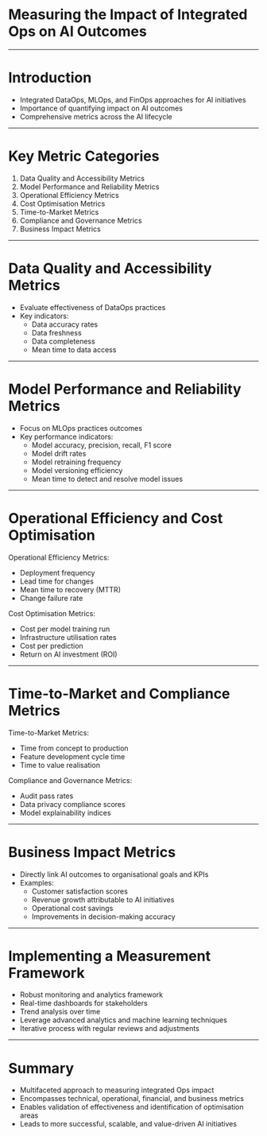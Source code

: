 # Measuring the Impact of Integrated Ops on AI Outcomes

---

# Introduction

- Integrated DataOps, MLOps, and FinOps approaches for AI initiatives
- Importance of quantifying impact on AI outcomes
- Comprehensive metrics across the AI lifecycle

---

# Key Metric Categories

1. Data Quality and Accessibility Metrics
2. Model Performance and Reliability Metrics
3. Operational Efficiency Metrics
4. Cost Optimisation Metrics
5. Time-to-Market Metrics
6. Compliance and Governance Metrics
7. Business Impact Metrics

---

# Data Quality and Accessibility Metrics

- Evaluate effectiveness of DataOps practices
- Key indicators:
  - Data accuracy rates
  - Data freshness
  - Data completeness
  - Mean time to data access

---

# Model Performance and Reliability Metrics

- Focus on MLOps practices outcomes
- Key performance indicators:
  - Model accuracy, precision, recall, F1 score
  - Model drift rates
  - Model retraining frequency
  - Model versioning efficiency
  - Mean time to detect and resolve model issues

---

# Operational Efficiency and Cost Optimisation

Operational Efficiency Metrics:
- Deployment frequency
- Lead time for changes
- Mean time to recovery (MTTR)
- Change failure rate

Cost Optimisation Metrics:
- Cost per model training run
- Infrastructure utilisation rates
- Cost per prediction
- Return on AI investment (ROI)

---

# Time-to-Market and Compliance Metrics

Time-to-Market Metrics:
- Time from concept to production
- Feature development cycle time
- Time to value realisation

Compliance and Governance Metrics:
- Audit pass rates
- Data privacy compliance scores
- Model explainability indices

---

# Business Impact Metrics

- Directly link AI outcomes to organisational goals and KPIs
- Examples:
  - Customer satisfaction scores
  - Revenue growth attributable to AI initiatives
  - Operational cost savings
  - Improvements in decision-making accuracy

---

# Implementing a Measurement Framework

- Robust monitoring and analytics framework
- Real-time dashboards for stakeholders
- Trend analysis over time
- Leverage advanced analytics and machine learning techniques
- Iterative process with regular reviews and adjustments

---

# Summary

- Multifaceted approach to measuring integrated Ops impact
- Encompasses technical, operational, financial, and business metrics
- Enables validation of effectiveness and identification of optimisation areas
- Leads to more successful, scalable, and value-driven AI initiatives